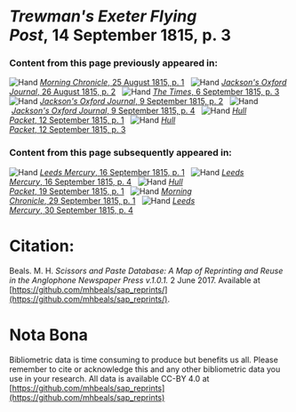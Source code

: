 # *Trewman's Exeter Flying Post*, 14 September 1815, p. 3  
  
### Content from this page previously appeared in:  
![Hand](http://scissorsandpaste.net/wp-content/uploads/2017/06/smallhandpointer.png) [*Morning Chronicle*, 25 August 1815, p. 1](https://mhbeals.github.io/sap_html/Morning-Chronicle/Morning-Chronicle-25-August-1815-p-1)  
![Hand](http://scissorsandpaste.net/wp-content/uploads/2017/06/smallhandpointer.png) [*Jackson's Oxford Journal*, 26 August 1815, p. 2](https://mhbeals.github.io/sap_html/Jackson's-Oxford-Journal/Jackson's-Oxford-Journal-26-August-1815-p-2)  
![Hand](http://scissorsandpaste.net/wp-content/uploads/2017/06/smallhandpointer.png) [*The Times*, 6 September 1815, p. 3](https://mhbeals.github.io/sap_html/The-Times/The-Times-6-September-1815-p-3)  
![Hand](http://scissorsandpaste.net/wp-content/uploads/2017/06/smallhandpointer.png) [*Jackson's Oxford Journal*, 9 September 1815, p. 2](https://mhbeals.github.io/sap_html/Jackson's-Oxford-Journal/Jackson's-Oxford-Journal-9-September-1815-p-2)  
![Hand](http://scissorsandpaste.net/wp-content/uploads/2017/06/smallhandpointer.png) [*Jackson's Oxford Journal*, 9 September 1815, p. 4](https://mhbeals.github.io/sap_html/Jackson's-Oxford-Journal/Jackson's-Oxford-Journal-9-September-1815-p-4)  
![Hand](http://scissorsandpaste.net/wp-content/uploads/2017/06/smallhandpointer.png) [*Hull Packet*, 12 September 1815, p. 1](https://mhbeals.github.io/sap_html/Hull-Packet/Hull-Packet-12-September-1815-p-1)  
![Hand](http://scissorsandpaste.net/wp-content/uploads/2017/06/smallhandpointer.png) [*Hull Packet*, 12 September 1815, p. 3](https://mhbeals.github.io/sap_html/Hull-Packet/Hull-Packet-12-September-1815-p-3)  
  
### Content from this page subsequently appeared in:  
![Hand](http://scissorsandpaste.net/wp-content/uploads/2017/06/smallhandpointer.png) [*Leeds Mercury*, 16 September 1815, p. 1](https://mhbeals.github.io/sap_html/Leeds-Mercury/Leeds-Mercury-16-September-1815-p-1)  
![Hand](http://scissorsandpaste.net/wp-content/uploads/2017/06/smallhandpointer.png) [*Leeds Mercury*, 16 September 1815, p. 4](https://mhbeals.github.io/sap_html/Leeds-Mercury/Leeds-Mercury-16-September-1815-p-4)  
![Hand](http://scissorsandpaste.net/wp-content/uploads/2017/06/smallhandpointer.png) [*Hull Packet*, 19 September 1815, p. 1](https://mhbeals.github.io/sap_html/Hull-Packet/Hull-Packet-19-September-1815-p-1)  
![Hand](http://scissorsandpaste.net/wp-content/uploads/2017/06/smallhandpointer.png) [*Morning Chronicle*, 29 September 1815, p. 1](https://mhbeals.github.io/sap_html/Morning-Chronicle/Morning-Chronicle-29-September-1815-p-1)  
![Hand](http://scissorsandpaste.net/wp-content/uploads/2017/06/smallhandpointer.png) [*Leeds Mercury*, 30 September 1815, p. 4](https://mhbeals.github.io/sap_html/Leeds-Mercury/Leeds-Mercury-30-September-1815-p-4)  


# Citation: 

Beals. M. H. *Scissors and Paste Database: A Map of Reprinting and Reuse in the Anglophone Newspaper Press v.1.0.1.* 2 June 2017. Available at [https://github.com/mhbeals/sap_reprints/](https://github.com/mhbeals/sap_reprints/). 

# Nota Bona

Bibliometric data is time consuming to produce but benefits us all. Please remember to cite or acknowledge this and any other bibliometric data you use in your research. All data is available CC-BY 4.0 at [https://github.com/mhbeals/sap_reprints](https://github.com/mhbeals/sap_reprints)